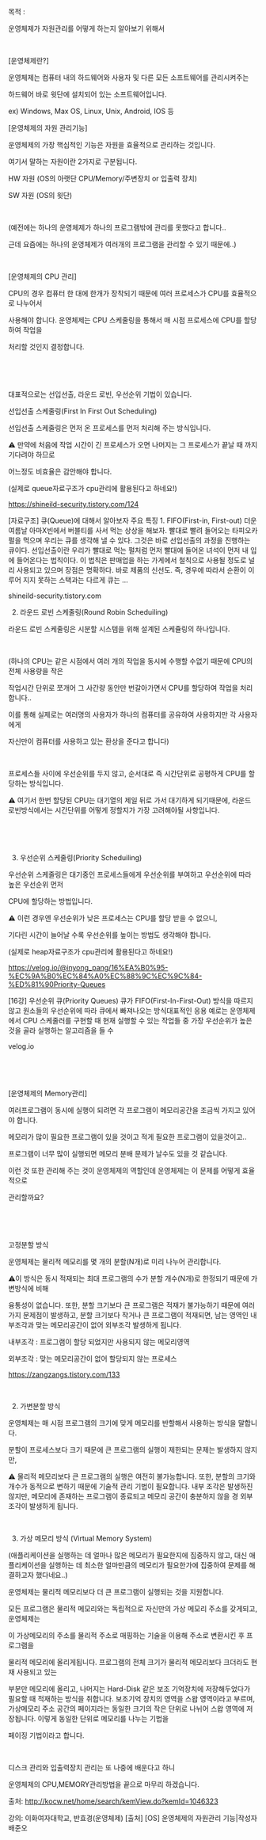 목적 :

운영체제가 자원관리를 어떻게 하는지 알아보기 위해서

​

[운영체제란?]

운영체제는 컴퓨터 내의 하드웨어와 사용자 및 다른 모든 소프트웨어를 관리시켜주는

하드웨어 바로 윗단에 설치되어 있는 소프트웨어입니다. 

ex) Windows, Max OS, Linux, Unix, Android, IOS 등


[운영체제의 자원 관리기능]

운영체제의 가장 핵심적인 기능은 자원을 효율적으로 관리하는 것입니다.

여기서 말하는 자원이란 2가지로 구분됩니다.

HW 자원 (OS의 아랫단 CPU/Memory/주변장치 or 입출력 장치)

SW 자원 (OS의 윗단)

​

(예전에는 하나의 운영체제가 하나의 프로그램밖에 관리를 못했다고 합니다..

근데 요즘에는 하나의 운영체제가 여러개의 프로그램을 관리할 수 있기 때문에..) 

​

[운영체제의 CPU 관리]

CPU의 경우 컴퓨터 한 대에 한개가 장착되기 때문에 여러 프로세스가 CPU를 효율적으로 나누어서

사용해야 합니다. 운영체제는 CPU 스케줄링을 통해서 매 시점 프로세스에 CPU를 할당하여 작업을

처리할 것인지 결정합니다.

​

​

대표적으로는 선입선출, 라운드 로빈, 우선순위 기법이 있습니다.

선입선출 스케줄링(First In First Out Scheduling)

선입선출 스케줄링은 먼저 온 프로세스를 먼저 처리해 주는 방식입니다.

⚠️ 만약에 처음에 작업 시간이 긴 프로세스가 오면 나머지는 그 프로세스가 끝날 때 까지 기다려야 하므로

어느정도 비효율은 감안해야 합니다. 

(실제로 queue자료구조가 cpu관리에 활용된다고 하네요!)

https://shineild-security.tistory.com/124

 
[자료구조] 큐(Queue)에 대해서 알아보자
주요 특징 1. FIFO(First-in, First-out) 더운 여름날 아마X빈에서 버블티를 사서 먹는 상상을 해보자. 빨대로 빨려 들어오는 타피오카 펄을 먹으며 우리는 큐를 생각해 낼 수 있다. 그것은 바로 선입선출의 과정을 진행하는 큐이다. 선입선출이란 우리가 빨대로 먹는 펄처럼 먼저 빨대에 들어온 녀석이 먼저 내 입에 들어온다는 법칙이다. 이 법칙은 판매업을 하는 가게에서 철칙으로 사용될 정도로 널리 사용되고 있으며 장점은 명확하다. 바로 제품의 신선도. 즉, 경우에 따라서 순환이 이루어 지지 못하는 스택과는 다르게 큐는 ...

shineild-security.tistory.com

2. 라운드 로빈 스케줄링(Round Robin Scheduiling)

라운드 로빈 스케줄링은 시분할 시스템을 위해 설계된 스케쥴링의 하나입니다.

​

(하나의 CPU는 같은 시점에서 여러 개의 작업을 동시에 수행할 수없기 때문에 CPU의 전체 사용량을 작은

작업시간 단위로 쪼개어 그 사간량 동안만 번갈아가면서 CPU를 할당하여 작업을 처리합니다..

이를 통해 실제로는 여러명의 사용자가 하나의 컴퓨터를 공유하여 사용하지만 각 사용자에게

자신만이 컴퓨터를 사용하고 있는 환상을 준다고 합니다)

​

프로세스들 사이에 우선순위를 두지 않고, 순서대로 즉 시간단위로 공평하게 CPU를 할당하는 방식입니다.

⚠️ 여기서 한번 할당된 CPU는 대기열의 제일 뒤로 가서 대기하게 되기때문에, 라운드 로빈방식에서는 시간단위를 어떻게 정할지가 가장 고려해야될 사항입니다.

​

​

3. 우선순위 스케줄링(Priority Scheduiling)

우선순위 스케줄링은 대기중인 프로세스들에게 우선순위를 부여하고 우선순위에 따라 높은 우선순위 먼저

CPU에 할당하는 방법입니다. 

⚠️ 이런 경우엔 우선순위가 낮은 프로세스는 CPU를 할당 받을 수 없으니,

기다린 시간이 늘어날 수록 우선순위를 높이는 방법도 생각해야 합니다.

(실제로 heap자료구조가 cpu관리에 활용된다고 하네요!) 

https://velog.io/@inyong_pang/16%EA%B0%95-%EC%9A%B0%EC%84%A0%EC%88%9C%EC%9C%84-%ED%81%90Priority-Queues

 
[16강] 우선순위 큐(Priority Queues)
큐가 FIFO(First-In-First-Out) 방식을 따르지 않고 원소들의 우선순위에 따라 큐에서 빠져나오는 방식대표적인 응용 예로는 운영체제에서 CPU 스케줄러를 구현할 때 현재 실행할 수 있는 작업들 중 가장 우선순위가 높은 것을 골라 실행하는 알고리즘을 들 수

velog.io

​

​

[운영체제의 Memory관리]​

여러프로그램이 동시에 실행이 되려면 각 프로그램이 메모리공간을 조금씩 가지고 있어야 합니다.

메모리가 많이 필요한 프로그램이 있을 것이고 적게 필요한 프로그램이 있을것이고..

프로그램이 너무 많이 실행되면 메모리 분배 문제가 날수도 있을 것 같습니다.

이런 것 또한 관리해 주는 것이 운영체제의 역할인데 운영체제는 이 문제를 어떻게 효율적으로

관리할까요?

​

​

고정분할 방식

운영체제는 물리적 메모리를 몇 개의 분할(N개)로 미리 나누어 관리합니다.

⚠️이 방식은 동시 적재되는 최대 프로그램의 수가 분할 개수(N개)로 한정되기 때문에 가변방식에 비해 

융통성이 없습니다. 또한, 분할 크기보다 큰 프로그램은 적재가 불가능하기 때문에 여러가지 문제점이 발생하고, 분할 크기보다 작거나 큰 프로그램이 적재되면, 남는 영역인 내부조각과 맞는 메모리공간이 없어 외부조각  발생하게 됩니다.

내부조각 : 프로그램이 할당 되었지만 사용되지 않는 메모리영역

외부조각 : 맞는 메모리공간이 없어 할당되지 않는 프로세스


https://zangzangs.tistory.com/133

​

2. 가변분할 방식

운영체제는 매 시점 프로그램의 크기에 맞게 메모리를 반할해서 사용하는 방식을 말합니다.

분할이 프로세스보다 크기 때문에 큰 프로그램의 실행이 제한되는 문제는 발생하지 않지만, 

⚠️ 물리적 메모리보다 큰 프로그램의 실행은 여전히 불가능합니다. 또한, 분할의 크기와 개수가 동적으로 변하기 때문에 기술적 관리 기법이 필요합니다. 내부 조각은 발생하진 않지만, 메모리에 존재하는 프로그램이 종료되고 메모리 공간이 충분하지 않을 경 외부 조각이 발생하게 됩니다.

​

3. 가상 메모리 방식 (Virtual Memory System)

(애플리케이션을 실행하는 데 얼마나 많은 메모리가 필요한지에 집중하지 않고, 대신 애플리케이션을 실행하는 데 최소한 얼마만큼의 메모리가 필요한가에 집중하여 문제를 해결하고자 했다네요..)

운영체제는 물리적 메모리보다 더 큰 프로그램이 실행되는 것을 지원합니다.

모든 프로그램은 물리적 메모리와는 독립적으로 자신만의 가상 메모리 주소를 갖게되고, 운영체제는

이 가상메모리의 주소를 물리적 주소로 매핑하는 기술을 이용해 주소로 변환시킨 후 프로그램을

물리적 메모리에 올리게됩니다. 프로그램의 전체 크기가 물리적 메모리보다 크더라도 현재 사용되고 있는

부분만 메모리에 올리고, 나머지는 Hard-Disk 같은 보조 기억장치에 저장해두었다가 필요할 때 적재하는 방식을 취합니다. 보조기억 장치의 영역을 스왑 영역이라고 부르며, 가상메모리 주소 공간의 페이지라는 동일한 크기의 작은 단위로 나뉘어 스왑 영역에 저장됩니다. 이렇게 동일한 단위로 메모리를 나누는 기법을

페이징 기법이라고 합니다.

​

디스크 관리와 입출력장치 관리는 또 나중에 배운다고 하니

운영체제의 CPU,MEMORY관리방법을 끝으로 마무리 하겠습니다.

출처: http://kocw.net/home/search/kemView.do?kemId=1046323

강의: 이화여자대학교, 반효경(운영체제)
[출처] [OS] 운영체제의 자원관리 기능|작성자 배준오